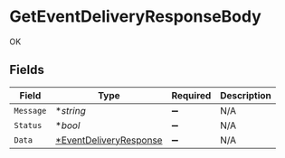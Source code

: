 # GetEventDeliveryResponseBody

OK


## Fields

| Field                                                | Type                                                 | Required                                             | Description                                          |
| ---------------------------------------------------- | ---------------------------------------------------- | ---------------------------------------------------- | ---------------------------------------------------- |
| `Message`                                            | **string*                                            | :heavy_minus_sign:                                   | N/A                                                  |
| `Status`                                             | **bool*                                              | :heavy_minus_sign:                                   | N/A                                                  |
| `Data`                                               | [*EventDeliveryResponse](./eventdeliveryresponse.md) | :heavy_minus_sign:                                   | N/A                                                  |